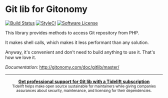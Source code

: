 Git lib for Gitonomy
====================

[![Build Status](https://img.shields.io/travis/gitonomy/gitlib/master.svg?style=flat-square)](https://travis-ci.org/gitonomy/gitlib)
[![StyleCI](https://github.styleci.io/repos/5709354/shield?branch=master)](https://github.styleci.io/repos/5709354)
<a href="LICENSE"><img src="https://img.shields.io/badge/license-MIT-brightgreen.svg?style=flat-square" alt="Software License"></img></a>

This library provides methods to access Git repository from PHP.

It makes shell calls, which makes it less performant than any solution.

Anyway, it's convenient and don't need to build anything to use it. That's how we love it.

*Documentation*: http://gitonomy.com/doc/gitlib/master/

---

<div align="center">
	<b>
		<a href="https://tidelift.com/subscription/pkg/packagist-gitonomy-gitlib?utm_source=packagist-gitonomy-gitlib&utm_medium=referral&utm_campaign=readme">Get professional support for Git lib with a Tidelift subscription</a>
	</b>
	<br>
	<sub>
		Tidelift helps make open source sustainable for maintainers while giving companies<br>assurances about security, maintenance, and licensing for their dependencies.
	</sub>
</div>
